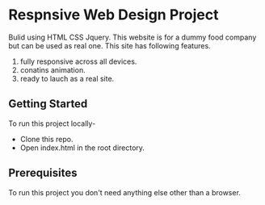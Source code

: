 # Respnsive Web Design Project
Bulid using HTML CSS Jquery.
This website is for a dummy food company but can be used as real one. This site has following features.
1) fully responsive across all devices.
2) conatins animation.
3) ready to lauch as a real site.

<h2>Getting Started</h2>
To run this project locally-
<ul>
  <li>Clone this repo.</li>
  <li>Open index.html in the root directory.</li>
</ul>

<h2> Prerequisites </h2>
To run this project you don't need anything else other than a browser.
